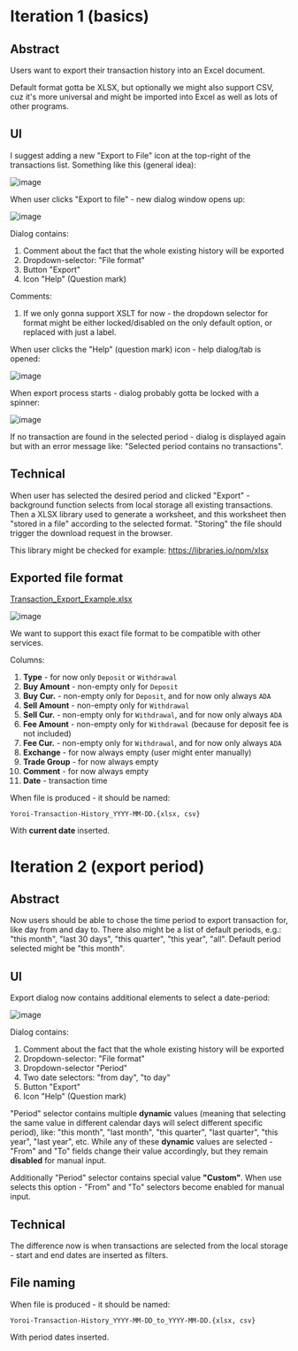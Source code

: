 # Iteration 1 (basics)

## Abstract

Users want to export their transaction history into an Excel document.

Default format gotta be XLSX, but optionally we might also support CSV, cuz it's more universal and might be imported into Excel as well as lots of other programs.

## UI

I suggest adding a new "Export to File" icon at the top-right of the transactions list. Something like this (general idea):

![image](https://user-images.githubusercontent.com/5585355/50343034-8e94cc80-0536-11e9-9058-1af18be67f8a.png)

When user clicks "Export to file" - new dialog window opens up:

![image](https://user-images.githubusercontent.com/5585355/50401206-c6ea1400-079d-11e9-9980-2fb1c9cbc493.png)


Dialog contains:
1. Comment about the fact that the whole existing history will be exported
2. Dropdown-selector: "File format"
3. Button "Export"
4. Icon "Help" (Question mark)

Comments:
1. If we only gonna support XSLT for now - the dropdown selector for format might be either locked/disabled on the only default option, or replaced with just a label.

When user clicks the "Help" (question mark) icon - help dialog/tab is opened:

![image](https://user-images.githubusercontent.com/5585355/50401545-788a4480-07a0-11e9-931c-cd9c1a0e7a9c.png)

When export process starts - dialog probably gotta be locked with a spinner:

![image](https://user-images.githubusercontent.com/5585355/50346408-5647bb00-0543-11e9-9a63-684c0a5c8f17.png)

If no transaction are found in the selected period - dialog is displayed again but with an error message like: "Selected period contains no transactions".

## Technical

When user has selected the desired period and clicked "Export" - background function selects from local storage all existing transactions. Then a XLSX library used to generate a worksheet, and this worksheet then "stored in a file" according to the selected format. "Storing" the file should trigger the download request in the browser.

This library might be checked for example: https://libraries.io/npm/xlsx

## Exported file format

[Transaction_Export_Example.xlsx](https://github.com/Emurgo/yoroi-frontend/files/2700970/Transaction_Export_Example.xlsx)

![image](https://user-images.githubusercontent.com/5585355/50316566-42ab3e80-04c8-11e9-8f38-e45343472545.png)

We want to support this exact file format to be compatible with other services.

Columns:
1. **Type** - for now only `Deposit` or `Withdrawal`
2. **Buy Amount** - non-empty only for `Deposit`
3. **Buy Cur.** - non-empty only for `Deposit`, and for now only always `ADA`
4. **Sell Amount** - non-empty only for `Withdrawal`
5. **Sell Cur.** - non-empty only for `Withdrawal`, and for now only always `ADA`
6. **Fee Amount** - non-empty only for `Withdrawal` (because for deposit fee is not included)
7. **Fee Cur.** - non-empty only for `Withdrawal`, and for now only always `ADA`
8. **Exchange** - for now always empty (user might enter manually)
9. **Trade Group** - for now always empty
10. **Comment** - for now always empty
11. **Date** - transaction time

When file is produced - it should be named:
```
Yoroi-Transaction-History_YYYY-MM-DD.{xlsx, csv}
```

With **current date** inserted.

# Iteration 2 (export period)

## Abstract

Now users should be able to chose the time period to export transaction for, like day from and day to. There also might be a list of default periods, e.g.: "this month", "last 30 days", "this quarter", "this year", "all". Default period selected might be "this month".

## UI

Export dialog now contains additional elements to select a date-period:

![image](https://user-images.githubusercontent.com/5585355/50401307-9eaee500-079e-11e9-8972-a8162a3a5982.png)

Dialog contains:
1. Comment about the fact that the whole existing history will be exported
2. Dropdown-selector: "File format"
3. Dropdown-selector "Period"
4. Two date selectors: "from day", "to day"
5. Button "Export"
6. Icon "Help" (Question mark)

"Period" selector contains multiple **dynamic** values (meaning that selecting the same value
in different calendar days will select different specific period), like: "this month", "last month",
"this quarter", "last quarter", "this year", "last year", etc. While any of these **dynamic** values
are selected - "From" and "To" fields change their value accordingly, but they remain **disabled**
for manual input.

Additionally "Period" selector contains special value **"Custom"**. When use selects this option -
"From" and "To" selectors become enabled for manual input. 

## Technical

The difference now is when transactions are selected from the local storage - 
start and end dates are inserted as filters.

## File naming

When file is produced - it should be named:
```
Yoroi-Transaction-History_YYYY-MM-DD_to_YYYY-MM-DD.{xlsx, csv}
```

With period dates inserted.
